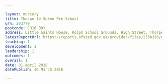 ```yaml
---

layout: nursery
title: Thorpe le Soken Pre-School
urn: 203779
postcode: CO16 0DY
address: Little Saints House, Rolph School Grounds, High Street, Thorpe-le-Soken, Essex, CO16 0DY
latestReportUrl: https://reports.ofsted.gov.uk/provider/files/2558156/urn/203779.pdf
teaching: 1
development: 1
leadership: 1
outcomes: 1
overall: 1
date: 01 April 2018 
datePublish: 16 March 2016

---
```

